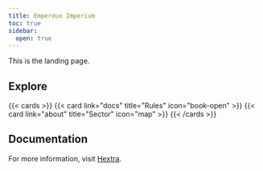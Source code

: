 ```yaml
---
title: Emperoux Imperium
toc: true
sidebar:
  open: true
---
```


This is the landing page.

## Explore

{{< cards >}}
  {{< card link="docs" title="Rules" icon="book-open" >}}
  {{< card link="about" title="Sector" icon="map" >}}
{{< /cards >}}

## Documentation

For more information, visit [Hextra](https://imfing.github.io/hextra).

